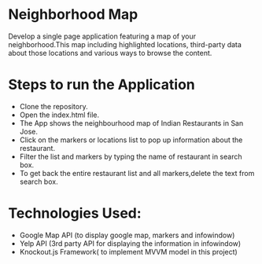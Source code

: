 # Neighborhood Map

Develop a single page application featuring a map of your neighborhood.This map including highlighted locations, third-party data about those locations and various ways to browse the content.

# Steps to run the Application

* Clone the repository.
* Open the index.html file.
* The App shows the neighbourhood map of Indian Restaurants in San Jose.
* Click on the markers or locations list to pop up information about the restaurant.
* Filter the list and markers by typing the name of restaurant in search box.
* To get back the entire restaurant list and all markers,delete the text from search box.

# Technologies Used:

* Google Map API  (to display google map, markers and infowindow)
* Yelp API (3rd party API for displaying the information in infowindow)
* Knockout.js Framework( to implement MVVM model in this project)
